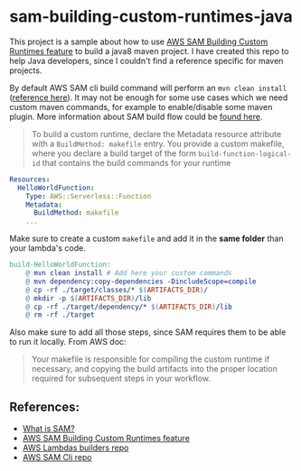 # sam-building-custom-runtimes-java

This project is a sample about how to use [AWS SAM Building Custom Runtimes feature](https://docs.aws.amazon.com/serverless-application-model/latest/developerguide/building-custom-runtimes.html) to build a java8 maven project.
I have created this repo to help Java developers, since I couldn't find a reference specific for maven projects.

By default AWS SAM cli build command will perform an `mvn clean install` ([reference here](https://github.com/awslabs/aws-lambda-builders/blob/develop/aws_lambda_builders/workflows/java_maven/maven.py#L28)).
It may not be enough for some use cases which we need custom maven commands, for example to enable/disable some maven plugin.
More information about SAM build flow could be [found here](https://github.com/awslabs/aws-lambda-builders/blob/develop/aws_lambda_builders/workflows/java_maven/DESIGN.md).

> To build a custom runtime, declare the Metadata resource attribute with a `BuildMethod: makefile` entry. You provide a custom makefile, where you declare a build target of the form `build-function-logical-id` that contains the build commands for your runtime

```yaml
Resources:
  HelloWorldFunction:
    Type: AWS::Serverless::Function
    Metadata:
      BuildMethod: makefile
    ...
```

Make sure to create a custom `makefile` and add it in the **same folder** than your lambda's code.

```makefile
build-HelloWorldFunction:
	@ mvn clean install # Add here your custom commands
	@ mvn dependency:copy-dependencies -DincludeScope=compile
	@ cp -rf ./target/classes/* $(ARTIFACTS_DIR)/
	@ mkdir -p $(ARTIFACTS_DIR)/lib
	@ cp -rf ./target/dependency/* $(ARTIFACTS_DIR)/lib
	@ rm -rf ./target
```

Also make sure to add all those steps, since SAM requires them to be able to run it locally. From AWS doc:

> Your makefile is responsible for compiling the custom runtime if necessary, and copying the build artifacts into the proper location required for subsequent steps in your workflow.


## References:

- [What is SAM?](https://docs.aws.amazon.com/serverless-application-model/latest/developerguide/what-is-sam.html)
- [AWS SAM Building Custom Runtimes feature](https://docs.aws.amazon.com/serverless-application-model/latest/developerguide/building-custom-runtimes.html)
- [AWS Lambdas builders repo](https://github.com/awslabs/aws-lambda-builders)
- [AWS SAM Cli repo](https://github.com/awslabs/aws-sam-cli)
